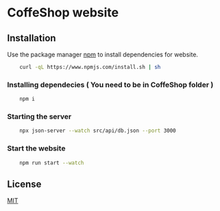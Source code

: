 # CoffeShop website


## Installation

Use the package manager [npm](https://www.npmjs.com/package/npm) to install dependencies for website.

```bash
    curl -qL https://www.npmjs.com/install.sh | sh
```

### Installing dependecies ( You need to be in CoffeShop folder )

```bash
    npm i
```

### Starting the server

```bash
    npx json-server --watch src/api/db.json --port 3000
```

### Start the website

```bash
    npm run start --watch
```

## License
[MIT](https://github.com/ionutgaina/CoffeShop/blob/main/LICENSE)